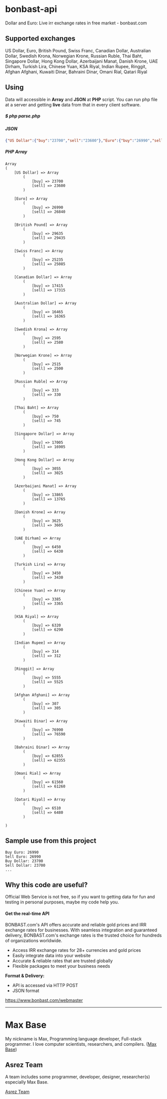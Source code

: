 # bonbast-api

Dollar and Euro: Live irr exchange rates in free market - bonbast.com

## Supported exchanges

US Dollar, Euro, British Pound, Swiss Franc, Canadian Dollar, Australian Dollar, Swedish Krona, Norwegian Krone, Russian Ruble, Thai Baht, Singapore Dollar, Hong Kong Dollar, Azerbaijani Manat, Danish Krone, UAE Dirham, Turkish Lira, Chinese Yuan, KSA Riyal, Indian Rupee, Ringgit, Afghan Afghani, Kuwaiti Dinar, Bahraini Dinar, Omani Rial, Qatari Riyal

##  Using

Data will accessible in **Array** and **JSON** at **PHP** script. You can run php file at a server and getting **live** data from that in every client software.

##### $ php parse.php 

##### JSON

```json
{"US Dollar":{"buy":"23700","sell":"23600"},"Euro":{"buy":"26990","sell":"26840"},"British Pound":{"buy":"29635","sell":"29435"},"Swiss Franc":{"buy":"25235","sell":"25085"},"Canadian Dollar":{"buy":"17415","sell":"17315"},"Australian Dollar":{"buy":"16465","sell":"16365"},"Swedish Krona":{"buy":"2595","sell":"2580"},"Norwegian Krone":{"buy":"2515","sell":"2500"},"Russian Ruble":{"buy":"333","sell":"330"},"Thai Baht":{"buy":"750","sell":"745"},"Singapore Dollar":{"buy":"17005","sell":"16905"},"Hong Kong Dollar":{"buy":"3055","sell":"3025"},"Azerbaijani Manat":{"buy":"13865","sell":"13765"},"Danish Krone":{"buy":"3625","sell":"3605"},"UAE Dirham":{"buy":"6450","sell":"6430"},"Turkish Lira":{"buy":"3450","sell":"3430"},"Chinese Yuan":{"buy":"3385","sell":"3365"},"KSA Riyal":{"buy":"6320","sell":"6290"},"Indian Rupee":{"buy":"314","sell":"312"},"Ringgit":{"buy":"5555","sell":"5525"},"Afghan Afghani":{"buy":"307","sell":"305"},"Kuwaiti Dinar":{"buy":"76990","sell":"76590"},"Bahraini Dinar":{"buy":"62855","sell":"62355"},"Omani Rial":{"buy":"61560","sell":"61260"},"Qatari Riyal":{"buy":"6510","sell":"6480"}}
```

##### PHP Array

```
Array
(
    [US Dollar] => Array
        (
            [buy] => 23700
            [sell] => 23600
        )

    [Euro] => Array
        (
            [buy] => 26990
            [sell] => 26840
        )

    [British Pound] => Array
        (
            [buy] => 29635
            [sell] => 29435
        )

    [Swiss Franc] => Array
        (
            [buy] => 25235
            [sell] => 25085
        )

    [Canadian Dollar] => Array
        (
            [buy] => 17415
            [sell] => 17315
        )

    [Australian Dollar] => Array
        (
            [buy] => 16465
            [sell] => 16365
        )

    [Swedish Krona] => Array
        (
            [buy] => 2595
            [sell] => 2580
        )

    [Norwegian Krone] => Array
        (
            [buy] => 2515
            [sell] => 2500
        )

    [Russian Ruble] => Array
        (
            [buy] => 333
            [sell] => 330
        )

    [Thai Baht] => Array
        (
            [buy] => 750
            [sell] => 745
        )

    [Singapore Dollar] => Array
        (
            [buy] => 17005
            [sell] => 16905
        )

    [Hong Kong Dollar] => Array
        (
            [buy] => 3055
            [sell] => 3025
        )

    [Azerbaijani Manat] => Array
        (
            [buy] => 13865
            [sell] => 13765
        )

    [Danish Krone] => Array
        (
            [buy] => 3625
            [sell] => 3605
        )

    [UAE Dirham] => Array
        (
            [buy] => 6450
            [sell] => 6430
        )

    [Turkish Lira] => Array
        (
            [buy] => 3450
            [sell] => 3430
        )

    [Chinese Yuan] => Array
        (
            [buy] => 3385
            [sell] => 3365
        )

    [KSA Riyal] => Array
        (
            [buy] => 6320
            [sell] => 6290
        )

    [Indian Rupee] => Array
        (
            [buy] => 314
            [sell] => 312
        )

    [Ringgit] => Array
        (
            [buy] => 5555
            [sell] => 5525
        )

    [Afghan Afghani] => Array
        (
            [buy] => 307
            [sell] => 305
        )

    [Kuwaiti Dinar] => Array
        (
            [buy] => 76990
            [sell] => 76590
        )

    [Bahraini Dinar] => Array
        (
            [buy] => 62855
            [sell] => 62355
        )

    [Omani Rial] => Array
        (
            [buy] => 61560
            [sell] => 61260
        )

    [Qatari Riyal] => Array
        (
            [buy] => 6510
            [sell] => 6480
        )

)
```

## Sample use from this project

```
Buy Euro: 26990
Sell Euro: 26990
Buy Dollar: 23700
Sell Dollar: 23700
...
```

## Why this code are useful?

Official Web Service is not free, so if you want to getting data for fun and testing in personal purposes, maybe my code help you.

#### Get the real-time API

BONBAST.com's API offers accurate and reliable gold prices and IRR exchange rates for businesses. With seamless integration and guaranteed delivery, BONBAST.com's exchange rates is the trusted choice for hundreds of organizations worldwide.

- Access IRR exchange rates for 28+ currencies and gold prices
- Easily integrate data into your website
- Accurate & reliable rates that are trusted globally
- Flexible packages to meet your business needs

**Format & Delivery:**

- API is accessed via HTTP POST
- JSON format

https://www.bonbast.com/webmaster

---------

# Max Base

My nickname is Max, Programming language developer, Full-stack programmer. I love computer scientists, researchers, and compilers. ([Max Base](https://maxbase.org/))

## Asrez Team

A team includes some programmer, developer, designer, researcher(s) especially Max Base.

[Asrez Team](https://www.asrez.com/)

